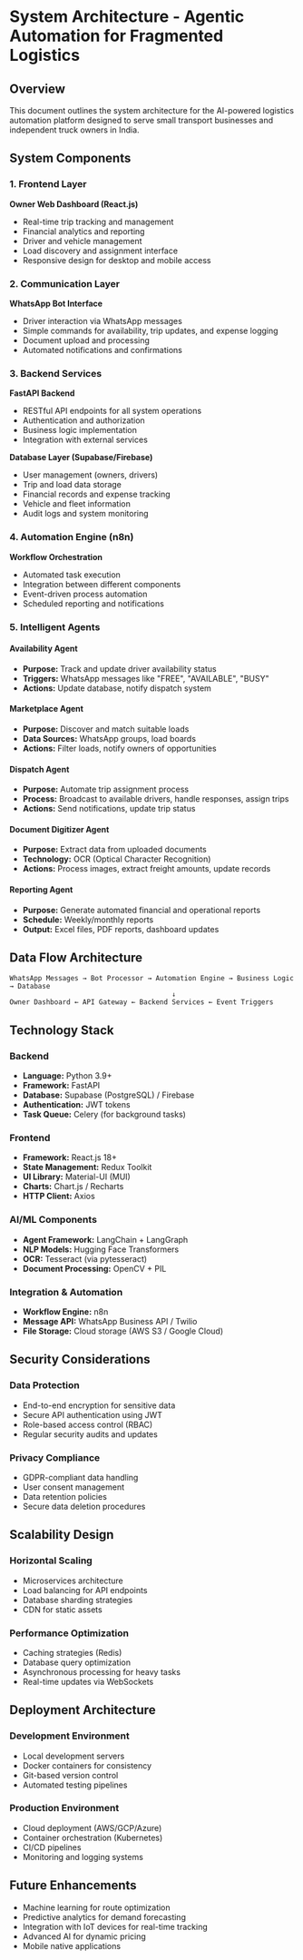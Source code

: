 # System Architecture - Agentic Automation for Fragmented Logistics

## Overview
This document outlines the system architecture for the AI-powered logistics automation platform designed to serve small transport businesses and independent truck owners in India.

## System Components

### 1. Frontend Layer
**Owner Web Dashboard (React.js)**
- Real-time trip tracking and management
- Financial analytics and reporting
- Driver and vehicle management
- Load discovery and assignment interface
- Responsive design for desktop and mobile access

### 2. Communication Layer
**WhatsApp Bot Interface**
- Driver interaction via WhatsApp messages
- Simple commands for availability, trip updates, and expense logging
- Document upload and processing
- Automated notifications and confirmations

### 3. Backend Services
**FastAPI Backend**
- RESTful API endpoints for all system operations
- Authentication and authorization
- Business logic implementation
- Integration with external services

**Database Layer (Supabase/Firebase)**
- User management (owners, drivers)
- Trip and load data storage
- Financial records and expense tracking
- Vehicle and fleet information
- Audit logs and system monitoring

### 4. Automation Engine (n8n)
**Workflow Orchestration**
- Automated task execution
- Integration between different components
- Event-driven process automation
- Scheduled reporting and notifications

### 5. Intelligent Agents

#### Availability Agent
- **Purpose:** Track and update driver availability status
- **Triggers:** WhatsApp messages like "FREE", "AVAILABLE", "BUSY"
- **Actions:** Update database, notify dispatch system

#### Marketplace Agent
- **Purpose:** Discover and match suitable loads
- **Data Sources:** WhatsApp groups, load boards
- **Actions:** Filter loads, notify owners of opportunities

#### Dispatch Agent
- **Purpose:** Automate trip assignment process
- **Process:** Broadcast to available drivers, handle responses, assign trips
- **Actions:** Send notifications, update trip status

#### Document Digitizer Agent
- **Purpose:** Extract data from uploaded documents
- **Technology:** OCR (Optical Character Recognition)
- **Actions:** Process images, extract freight amounts, update records

#### Reporting Agent
- **Purpose:** Generate automated financial and operational reports
- **Schedule:** Weekly/monthly reports
- **Output:** Excel files, PDF reports, dashboard updates

## Data Flow Architecture

```
WhatsApp Messages → Bot Processor → Automation Engine → Business Logic → Database
                                        ↓
Owner Dashboard ← API Gateway ← Backend Services ← Event Triggers
```

## Technology Stack

### Backend
- **Language:** Python 3.9+
- **Framework:** FastAPI
- **Database:** Supabase (PostgreSQL) / Firebase
- **Authentication:** JWT tokens
- **Task Queue:** Celery (for background tasks)

### Frontend
- **Framework:** React.js 18+
- **State Management:** Redux Toolkit
- **UI Library:** Material-UI (MUI)
- **Charts:** Chart.js / Recharts
- **HTTP Client:** Axios

### AI/ML Components
- **Agent Framework:** LangChain + LangGraph
- **NLP Models:** Hugging Face Transformers
- **OCR:** Tesseract (via pytesseract)
- **Document Processing:** OpenCV + PIL

### Integration & Automation
- **Workflow Engine:** n8n
- **Message API:** WhatsApp Business API / Twilio
- **File Storage:** Cloud storage (AWS S3 / Google Cloud)

## Security Considerations

### Data Protection
- End-to-end encryption for sensitive data
- Secure API authentication using JWT
- Role-based access control (RBAC)
- Regular security audits and updates

### Privacy Compliance
- GDPR-compliant data handling
- User consent management
- Data retention policies
- Secure data deletion procedures

## Scalability Design

### Horizontal Scaling
- Microservices architecture
- Load balancing for API endpoints
- Database sharding strategies
- CDN for static assets

### Performance Optimization
- Caching strategies (Redis)
- Database query optimization
- Asynchronous processing for heavy tasks
- Real-time updates via WebSockets

## Deployment Architecture

### Development Environment
- Local development servers
- Docker containers for consistency
- Git-based version control
- Automated testing pipelines

### Production Environment
- Cloud deployment (AWS/GCP/Azure)
- Container orchestration (Kubernetes)
- CI/CD pipelines
- Monitoring and logging systems

## Future Enhancements
- Machine learning for route optimization
- Predictive analytics for demand forecasting
- Integration with IoT devices for real-time tracking
- Advanced AI for dynamic pricing
- Mobile native applications
